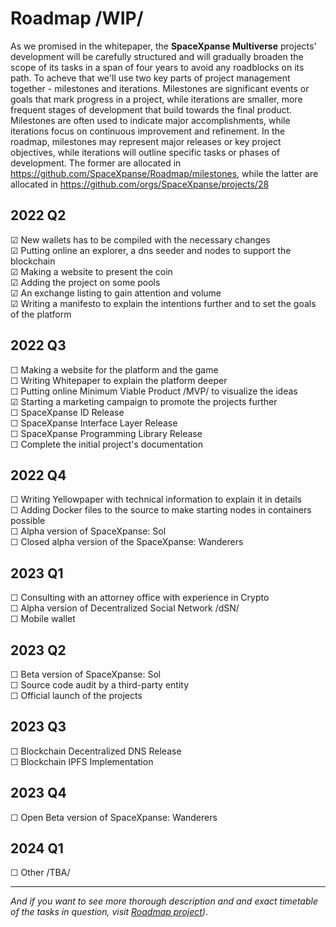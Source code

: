 # Roadmap  /WIP/
As we promised in the whitepaper, the **SpaceXpanse Multiverse** projects' development will be carefully structured and will gradually broaden the scope of its tasks in a span of four years to avoid any roadblocks on its path. To acheve that we'll use two key parts of project management together - milestones and iterations. Milestones are significant events or goals that mark progress in a project, while iterations are smaller, more frequent stages of development that build towards the final product. Milestones are often used to indicate major accomplishments, while iterations focus on continuous improvement and refinement. In the roadmap, milestones may represent major releases or key project objectives, while iterations will outline specific tasks or phases of development. The former are allocated in https://github.com/SpaceXpanse/Roadmap/milestones, while the latter are allocated in https://github.com/orgs/SpaceXpanse/projects/28
  
## 2022 Q2  
☑ New wallets has to be compiled with the necessary changes  
☑ Putting online an explorer, a dns seeder and nodes to support the blockchain  
☑ Making a website to present the coin  
☑ Adding the project on some pools  
☑ An exchange listing to gain attention and volume  
☑ Writing a manifesto to explain the intentions further and to set the goals of the platform   
    
## 2022 Q3  
☐ Making a website for the platform and the game  
☐ Writing Whitepaper to explain the platform deeper  
☐ Putting online Minimum Viable Product /MVP/ to visualize the ideas    
☑ Starting a marketing campaign to promote the projects further    
☐ SpaceXpanse ID Release    
☐ SpaceXpanse Interface Layer Release     
☐ SpaceXpanse Programming Library Release    
☐ Complete the initial project's documentation    
    
## 2022 Q4  
☐ Writing Yellowpaper with technical information to explain it in details   
☐ Adding Docker files to the source to make starting nodes in containers possible  
☐ Alpha version of SpaceXpanse: Sol  
☐ Closed alpha version of the SpaceXpanse: Wanderers  
    
## 2023 Q1  
☐ Consulting with an attorney office with experience in Crypto    
☐ Alpha version of Decentralized Social Network /dSN/  
☐ Mobile wallet    
    
## 2023 Q2   
☐ Beta version of SpaceXpanse: Sol   
☐ Source code audit by a third-party entity    
☐ Official launch of the projects    
    
## 2023 Q3    
☐ Blockchain Decentralized DNS Release  
☐ Blockchain IPFS Implementation  
  
## 2023 Q4    
☐ Open Beta version of SpaceXpanse: Wanderers  

## 2024 Q1    
☐ Other /TBA/

----
*And if you want to see more thorough description and and exact timetable of the tasks in question, visit [Roadmap project](https://github.com/orgs/SpaceXpanse/projects/28))*.

